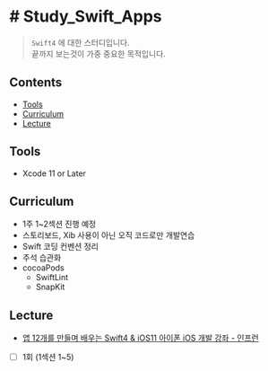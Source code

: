 # # Study_Swift_Apps

> `Swift4` 에 대한 스터디입니다.      
> 끝까지 보는것이 가중 중요한 목적입니다.    

## Contents
* [Tools](https://github.com/Heo-Seoyeong/Study_Swift_Bagic#tools)
* [Curriculum](https://github.com/Heo-Seoyeong/Study_Swift_Bagic#curriculum)
* [Lecture](https://github.com/Heo-Seoyeong/Study_Swift_Bagic#Lecture)

## Tools
*  Xcode 11 or Later

## Curriculum
- 1주 1~2섹션 진행 예정
- 스토리보드, Xib 사용이 아닌 오직 코드로만 개발연습
- Swift 코딩 컨벤션 정리
- 주석 습관화
- cocoaPods
	- SwiftLint
	- SnapKit

## Lecture 
* [앱 12개를 만들며 배우는 Swift4 & iOS11 아이폰 iOS 개발 강좌 - 인프런](https://www.inflearn.com/course/swift4-스위프트-ios-개발/)

- [ ] 1회 (1섹션 1~5)